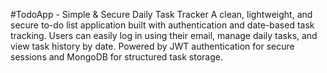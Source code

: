  #TodoApp - Simple & Secure Daily Task Tracker
A clean, lightweight, and secure to-do list application built with authentication and date-based task tracking. Users can easily log in using their email, manage daily tasks, and view task history by date. Powered by JWT authentication for secure sessions and MongoDB for structured task storage.

